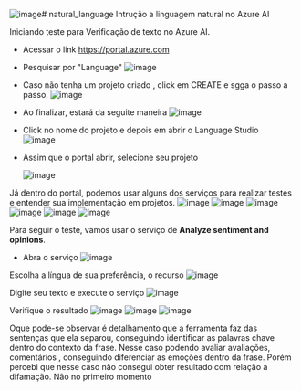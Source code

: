 ![image](https://github.com/jonathanalbertbh89/natural_language/assets/44850467/29b399bb-b6b4-430e-9e96-47af8a4cbaea)# natural_language
Intrução a linguagem natural  no Azure AI 

Iniciando teste para Verificação de texto no Azure AI.

- Acessar o link https://portal.azure.com
- Pesquisar por "Language"
  ![image](https://github.com/jonathanalbertbh89/natural_language/assets/44850467/08a350cd-0d54-47db-af27-e9f13cad64b5)
- Caso não tenha um projeto criado , click em CREATE e sgga o passo a passo.
  ![image](https://github.com/jonathanalbertbh89/natural_language/assets/44850467/1ce02157-6eed-498a-aff1-347b0f4cf266)

- Ao finalizar, estará da seguite maneira
  ![image](https://github.com/jonathanalbertbh89/natural_language/assets/44850467/00645813-5612-47ce-a7a8-8a56de230397)

- Click no nome do projeto e depois em abrir o Language Studio  
  ![image](https://github.com/jonathanalbertbh89/natural_language/assets/44850467/35e7feb6-dd33-4ca2-8a61-3cadb64363d1)

- Assim que o portal abrir, selecione seu projeto

  ![image](https://github.com/jonathanalbertbh89/natural_language/assets/44850467/d3a92e57-9626-47f3-acb4-cdd457b1ab0c)

Já dentro do portal, podemos usar alguns dos serviços para realizar testes e entender sua implementação em projetos.
  ![image](https://github.com/jonathanalbertbh89/natural_language/assets/44850467/5baa3773-3375-4658-a070-42ee5240ffa2)
  ![image](https://github.com/jonathanalbertbh89/natural_language/assets/44850467/1b0ee175-a3b8-4166-82b2-41ae5645c846)
  ![image](https://github.com/jonathanalbertbh89/natural_language/assets/44850467/df1f846c-3703-46aa-a1f0-f1bd0f92571d)
  ![image](https://github.com/jonathanalbertbh89/natural_language/assets/44850467/e97f5f29-c685-4b58-8e20-430488f1956b)
  ![image](https://github.com/jonathanalbertbh89/natural_language/assets/44850467/4e3282b2-9fa8-4877-bc3f-fb87b2aff440)
  ![image](https://github.com/jonathanalbertbh89/natural_language/assets/44850467/a394449e-cc01-4a29-bd32-597c03e085a1)


  
Para seguir o teste, vamos usar o serviço de  **Analyze sentiment and opinions**.

- Abra o serviço
![image](https://github.com/jonathanalbertbh89/natural_language/assets/44850467/69f8ca27-c622-4a38-b3f6-db3361ce3339)

Escolha a língua de sua preferência, o recurso 
![image](https://github.com/jonathanalbertbh89/natural_language/assets/44850467/35d7df57-ec00-4e34-92b5-a11905971170)


Digite seu texto e execute o serviço
![image](https://github.com/jonathanalbertbh89/natural_language/assets/44850467/75b17812-c5d9-4086-b7cd-897b21368eaa)

Verifique o resultado
![image](https://github.com/jonathanalbertbh89/natural_language/assets/44850467/02cdb576-6004-41a6-a912-c0a02bfce2f0)
![image](https://github.com/jonathanalbertbh89/natural_language/assets/44850467/a0ce705c-1644-4fef-8170-2a0f6d7755b0)
![image](https://github.com/jonathanalbertbh89/natural_language/assets/44850467/7abe1f51-53b9-4778-ae69-d325f4fce99e)


Oque pode-se observar é detalhamento que a ferramenta faz das sentenças que ela separou, conseguindo identificar as palavras chave dentro do contexto da frase.
Nesse caso podendo avaliar avaliações, comentários , conseguindo diferenciar as emoções dentro da frase. Porém percebi que nesse caso não consegui obter resultado com relação a difamação. Não no primeiro momento


 

